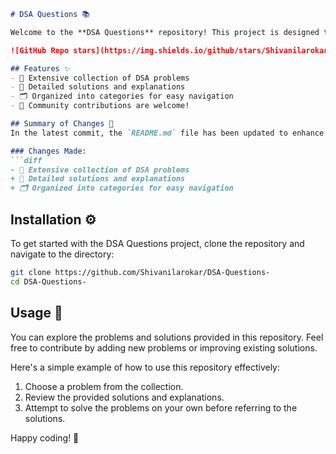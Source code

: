 ```markdown
# DSA Questions 📚

Welcome to the **DSA Questions** repository! This project is designed to help you practice and enhance your data structures and algorithms skills through a variety of problems and solutions.

![GitHub Repo stars](https://img.shields.io/github/stars/Shivanilarokar/DSA-Questions-) ![GitHub forks](https://img.shields.io/github/forks/Shivanilarokar/DSA-Questions-) ![GitHub issues](https://img.shields.io/github/issues/Shivanilarokar/DSA-Questions-)

## Features ✨
- 📖 Extensive collection of DSA problems
- 📑 Detailed solutions and explanations
- 🗂️ Organized into categories for easy navigation
- 🤝 Community contributions are welcome!

## Summary of Changes 📝
In the latest commit, the `README.md` file has been updated to enhance clarity and improve the overall presentation of the repository.

### Changes Made:
```diff
- 📖 Extensive collection of DSA problems
+ 📑 Detailed solutions and explanations
+ 🗂️ Organized into categories for easy navigation
```

## Installation ⚙️
To get started with the DSA Questions project, clone the repository and navigate to the directory:
```bash
git clone https://github.com/Shivanilarokar/DSA-Questions-
cd DSA-Questions-
```

## Usage 🚀
You can explore the problems and solutions provided in this repository. Feel free to contribute by adding new problems or improving existing solutions.

Here's a simple example of how to use this repository effectively:
1. Choose a problem from the collection.
2. Review the provided solutions and explanations.
3. Attempt to solve the problems on your own before referring to the solutions.

Happy coding! 🚀
```